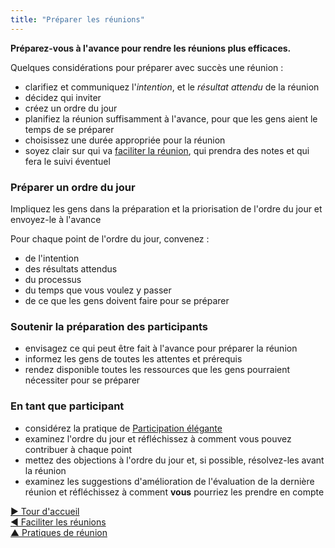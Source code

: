 ```yaml
---
title: "Préparer les réunions"
---
```



**Préparez-vous à l'avance pour rendre les réunions plus efficaces.**

Quelques considérations pour préparer avec succès une réunion :

- clarifiez et communiquez l'<dfn data-info="Intention: La motivation d&apos;un groupe ou d&apos;une personne pour répondre à une situation particulière.">intention</dfn>, et le <dfn data-info="Résultat attendu: Le résultat escompté d&apos;une entente, d&apos;une action, d&apos;un projet ou d&apos;une stratégie.">résultat attendu</dfn> de la réunion
- décidez qui inviter 
- créez un ordre du jour
- planifiez la réunion suffisamment à l'avance, pour que les gens aient le temps de se préparer
- choisissez une durée appropriée pour la réunion 
- soyez clair sur qui va [faciliter la réunion](facilitate-meetings.html), qui prendra des notes et qui fera le suivi éventuel

### Préparer un ordre du jour

Impliquez les gens dans la préparation et la priorisation de l'ordre du jour et envoyez-le à l'avance

Pour chaque point de l'ordre du jour, convenez :

- de l'intention 
- des résultats attendus
- du processus
- du temps que vous voulez y passer 
- de ce que les gens doivent faire pour se préparer

### Soutenir la préparation des participants

- envisagez ce qui peut être fait à l'avance pour préparer la réunion
- informez les gens de toutes les attentes et prérequis
- rendez disponible toutes les ressources que les gens pourraient nécessiter pour se préparer

### En tant que participant

- considérez la pratique de [Participation élégante](artful-participation.html)
- examinez l'ordre du jour et réfléchissez à comment vous pouvez contribuer à chaque point
- mettez des objections à l'ordre du jour et, si possible, résolvez-les avant la réunion
- examinez les suggestions d'amélioration de l'évaluation de la dernière réunion et réfléchissez à comment **vous** pourriez les prendre en compte

[&#9654; Tour d'accueil](check-in.html)<br/>[&#9664; Faciliter les réunions](facilitate-meetings.html)<br/>[&#9650; Pratiques de réunion](meeting-practices.html)

